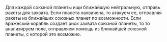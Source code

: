 Для каждой союзной планеты ищи ближайшую нейтральную, отправь ракеты для захвата. Если планета хахвачена, то атакуем ее, 
отправляя ракеты из ближайших союзных планет по возможности.
Если вражеский корабль создает риск захвата союзной планеты, то то анализируем поле, отправляем помощь из ближайшей 
союзной планеты, с которой это возможно.
